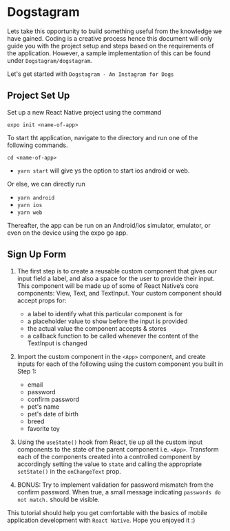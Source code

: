# Dogstagram

Lets take this opportunity to build something useful from the knowledge we have gained. Coding is a creative process hence this document will only guide you with the project setup and steps based on the requirements of the application. However, a sample implementation of this can be found under  `Dogstagram/dogstagram`.

Let's get started with `Dogstagram - An Instagram for Dogs`

## Project Set Up

Set up a new React Native project using the command 

`expo init <name-of-app>`

To start tht application, navigate to the directory and run one of the following commands. 

    cd <name-of-app>

- `yarn start` will give ys the option to start ios android or web.

Or else, we can directly run

- `yarn android`
- `yarn ios`
- `yarn web`

Thereafter, the app can be run on an Android/ios simulator, emulator, or even on the device using the expo go app.



## Sign Up Form

1. The first step is to create a reusable custom component that gives our input field a label, and also a space for the user to provide their input. This component will be made up of some of React Native’s core components: View, Text, and TextInput. Your custom component should accept props for:
   - a label to identify what this particular component is for
   - a placeholder value to show before the input is provided
   - the actual value the component accepts & stores
   - a callback function to be called whenever the content of the TextInput is changed
  
2. Import the custom component in the `<App>` component, and create inputs for each of the following using the custom component you built in Step 1:
   - email
   - password
   - confirm password
   - pet's name
   - pet's date of birth
   - breed
   - favorite toy

3. Using the `useState()` hook from React, tie up all the custom input components to the state of the parent component i.e. `<App>`. Transform each of the components created into a controlled component by accordingly setting the value to `state` and calling the appropriate `setState()` in the `onChangeText` prop.

4. BONUS: Try to implement validation for password mismatch from the confirm password. When true, a small message indicating `passwords do not match.` should be visible.
   

This tutorial should help you get comfortable with the basics of mobile application development with `React Native`. Hope you enjoyed it :)